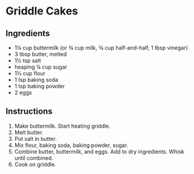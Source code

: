 # Griddle Cakes

## Ingredients
 - 1¼ cup buttermilk (or ¾ cup milk, ¾ cup half-and-half, 1 tbsp vinegar)
 - 3 tbsp butter, melted
 - 1½ tsp salt
 - heaping ¼ cup sugar
 - 1⅓ cup flour
 - 1 tsp baking soda
 - 1 tsp baking powder
 - 2 eggs
## Instructions

 1. Make buttermilk. Start heating griddle.
 2. Melt butter.
 3. Put salt in butter.
 4. Mix flour, baking soda, baking powder, sugar.
 5. Combine butter, buttermilk, and eggs. Add to dry ingredients. Whisk until combined.
 6. Cook on griddle.
